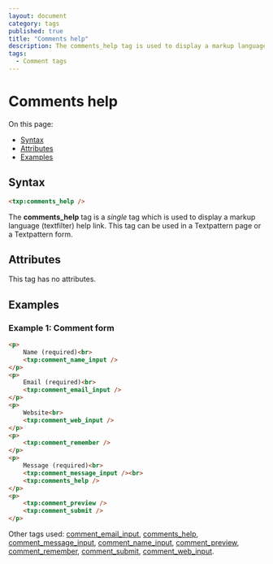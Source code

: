 ```yaml
---
layout: document
category: tags
published: true
title: "Comments help"
description: The comments_help tag is used to display a markup language (textfilter) help link.
tags:
  - Comment tags
---
```


# Comments help

On this page:

* [Syntax](#syntax)
* [Attributes](#attributes)
* [Examples](#examples)

## Syntax

~~~ html
<txp:comments_help />
~~~

The **comments_help** tag is a *single* tag which is used to display a markup language (textfilter) help link. This tag can be used in a Textpattern page or a Textpattern form.

## Attributes

This tag has no attributes.

## Examples

### Example 1: Comment form

~~~ html
<p>
    Name (required)<br>
    <txp:comment_name_input />
</p>
<p>
    Email (required)<br>
    <txp:comment_email_input />
</p>
<p>
    Website<br>
    <txp:comment_web_input />
</p>
<p>
    <txp:comment_remember />
</p>
<p>
    Message (required)<br>
    <txp:comment_message_input /><br>
    <txp:comments_help />
</p>
<p>
    <txp:comment_preview />
    <txp:comment_submit />
</p>
~~~

Other tags used: [comment_email_input](comment-email-input), [comments_help](comments-help), [comment_message_input](comment-message-input), [comment_name_input](comment-name-input), [comment_preview](comment-preview), [comment_remember](comment-remember), [comment_submit](comment-submit), [comment_web_input](comment-web-input).
